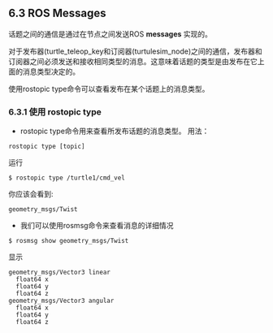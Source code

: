 ## 6.3 ROS Messages
话题之间的通信是通过在节点之间发送ROS **messages** 实现的。

对于发布器(turtle_teleop_key和订阅器(turtulesim_node)之间的通信，发布器和订阅器之间必须发送和接收相同类型的消息。这意味着话题的类型是由发布在它上面的消息类型决定的。

使用rostopic type命令可以查看发布在某个话题上的消息类型。

### 6.3.1 使用 rostopic type
- rostopic type命令用来查看所发布话题的消息类型。
用法：

```
rostopic type [topic]
```
运行

```
$ rostopic type /turtle1/cmd_vel
```
你应该会看到:

```
geometry_msgs/Twist
```

- 我们可以使用rosmsg命令来查看消息的详细情况
```
$ rosmsg show geometry_msgs/Twist
```
显示
```
geometry_msgs/Vector3 linear
  float64 x
  float64 y
  float64 z
geometry_msgs/Vector3 angular
  float64 x
  float64 y
  float64 z
```